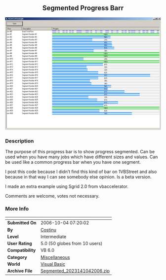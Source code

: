 ﻿<div align="center">

## Segmented Progress Barr

<img src="PIC2006104713257318.JPG">
</div>

### Description

The purpose of this progress bar is to show progress segmented. Can be used when you have many jobs which have different sizes and values. Can be used like a common progress bar when you have one segment.

I post this code because I didn&#8217;t find this kind of bar on 1VBStreet and also because in that way I can see somebody else opinion. Is a beta version.

I made an extra example using Sgrid 2.0 from vbaccelerator.

Comments are welcome, votes not necessary.
 
### More Info
 


<span>             |<span>
---                |---
**Submitted On**   |2006-10-04 07:20:02
**By**             |[Costinu](https://github.com/Planet-Source-Code/PSCIndex/blob/master/ByAuthor/costinu.md)
**Level**          |Intermediate
**User Rating**    |5.0 (50 globes from 10 users)
**Compatibility**  |VB 6\.0
**Category**       |[Miscellaneous](https://github.com/Planet-Source-Code/PSCIndex/blob/master/ByCategory/miscellaneous__1-1.md)
**World**          |[Visual Basic](https://github.com/Planet-Source-Code/PSCIndex/blob/master/ByWorld/visual-basic.md)
**Archive File**   |[Segmented\_2023141042006\.zip](https://github.com/Planet-Source-Code/costinu-segmented-progress-barr__1-66703/archive/master.zip)









